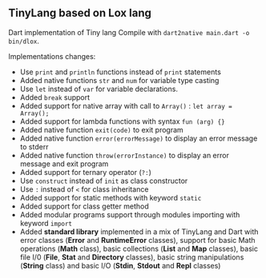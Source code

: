 ## TinyLang based on Lox lang

Dart implementation of Tiny lang
Compile with `dart2native main.dart -o bin/dlox`.

Implementations changes:
* Use `print` and `println` functions instead of `print` statements
* Added native functions `str` and `num` for variable type casting
* Use `let` instead of `var` for variable declarations.
* Added `break` support
* Added support for native array with call to `Array()` : `let array = Array();`
* Added support for lambda functions with syntax `fun (arg) {}`
* Added native function `exit(code)` to exit program
* Added native function `error(errorMessage)` to display an error message to stderr
* Added native function `throw(errorInstance)` to display an error message and exit program
* Added support for ternary operator (`?:`)
* Use `construct` instead of `init` as class constructor
* Use `:` instead of `<` for class inheritance
* Added support for static methods with keyword `static`
* Added support for class getter method
* Added modular programs support through modules importing with keyword `import`
* Added **standard library** implemented in a mix of TinyLang and Dart with error classes (**Error** and **RuntimeError** classes),  support for basic Math operations (**Math** class), basic collections (**List** and **Map** classes), basic file I/0 (**File**, **Stat** and **Directory** classes), basic string manipulations (**String** class) and basic I/O (**Stdin**, **Stdout** and **Repl** classes)